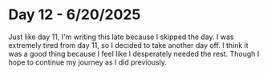 # Day 12 - 6/20/2025

Just like day 11, I'm writing this late because I skipped the day. I was extremely tired from day
11, so I decided to take another day off. I think it was a good thing because I feel like I 
desperately needed the rest. Though I hope to continue my journey as I did previously. 

